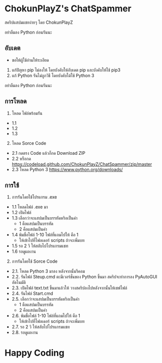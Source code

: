 # ChokunPlayZ's ChatSpammer
สคริปแสปมแชทง่ายๆ โดย ChokunPlayZ

อย่าลืมลง Python ก่อนรันนะ

## อับเดต
- ขอให้ผู้ใช้อ่านให้ระเอียด
1. แก้ปัญหา pip ไม่ลงให้ โดยบังคับให้อับเดต pip และบังคับให้ใช้ pip3
2. แก้ Python รันไม่ถูกวิธี โดยบังคับใด้ใช้ Python 3

อย่าลืมลง Python ก่อนรันนะ

## การโหลด
1. โหลด ไฟล์พร้อมรัน
  - 1.1 
  - 1.2
  - 1.3

2. โหลด Sorce Code
  - 2.1 กดตรง Code แล้วก็กด Download ZIP
  - 2.2 หรือกด https://codeload.github.com/ChokunPlayZ/ChatSpammer/zip/master
  - 2.3 โหลด Python 3 https://www.python.org/downloads/

## การใช้
1. การรันโดยใช้โปรแกรม .exe
  - 1.1 โหลดไฟล์ .exe มา
  - 1.2 เปิดไฟล์
  - 1.3 เลือกว่าจะแสปมเป็นบรรทัดหริอเป็นคำ 
    - 1 คือแสปมเป็นบรรทัด
    - 2 คือแสปมเป็นคำ
  - 1.4 พิมชื่อไฟล์ 1-10 ไฟล์ที่แถมไปให้ คือ 1
    - ให้เข้าไปที่โฟลเดอร์ scripts ถ้าจะเพิ่มบท
  - 1.5 รอ 2 วิ ให้สลับไปโปรแกรมแชท
  - 1.6 รอดูผลงาน

2. การรันโดยใช้ Sorce Code
  - 2.1. โหลด Python 3 มาลง หลังจากนั้นรีคอม
  - 2.2. รันไฟล์ Steup.cmd ตะมีเวอร์ชั่นของ Python ขึ้นมา
    สคริปจะทำการลง PyAutoGUI อัตโนมัติ
  - 2.3. เปิดไฟล์ text.txt ขึ้นมาแล้วให้ วางสคริปลงไปหลังจากนั้นให้เชฟไฟล์
  - 2.4. รันไฟล์ Start.cmd
  - 2.5. เลือกว่าจะแสปมเป็นบรรทัดหริอเป็นคำ 
    - 1 คือแสปมเป็นบรรทัด
    - 2 คือแสปมเป็นคำ
  - 2.6. พิมชื่อไฟล์ 1-10 ไฟล์ที่แถมไปให้ คือ 1
    - ให้เข้าไปที่โฟลเดอร์ scripts ถ้าจะเพิ่มบท
  - 2.7. รอ 2 วิ ให้สลับไปโปรแกรมแชท
  - 2.8. รอดูผลงาน

# Happy Coding
